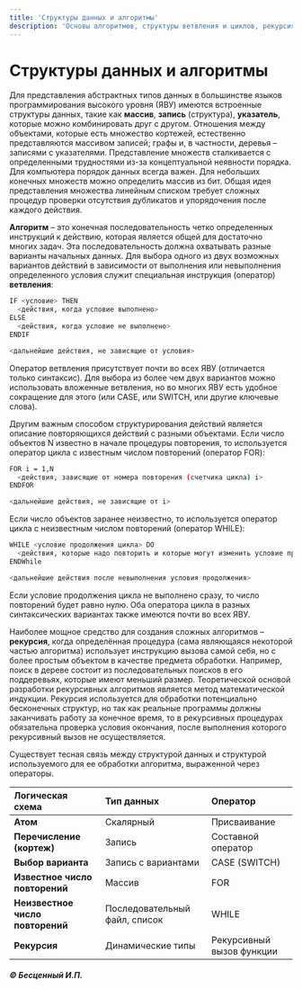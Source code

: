 ```yaml
---
title: 'Структуры данных и алгоритмы'
description: 'Основы алгоритмов, структуры ветвления и циклов, рекурсия и связь между структурами данных и операторами.'
---
```


# Структуры данных и алгоритмы

Для представления абстрактных типов данных в большинстве языков программирования высокого уровня (ЯВУ) имеются встроенные структуры данных, такие как **массив**, **запись** (структура), **указатель**, которые можно комбинировать друг с другом.
Отношения между объектами, которые есть множество кортежей, естественно представляются массивом записей; графы и, в частности, деревья – записями с указателями. Представление множеств сталкивается с определенными трудностями из-за концептуальной неявности порядка. Для компьютера порядок данных всегда важен. Для небольших конечных множеств можно определить массив из бит. Общая идея представления множества линейным списком требует сложных процедур проверки отсутствия дубликатов и упорядочения после каждого действия.

**Алгоритм** – это конечная последовательность четко определенных инструкций к действию, которая является общей для достаточно многих задач. Эта последовательность должна охватывать разные варианты начальных данных. Для выбора одного из двух возможных вариантов действий в зависимости от выполнения или невыполнения определенного условия служит специальная инструкция (оператор) **ветвления**:

```bash
IF <условие> THEN
  <действия, когда условие выполнено>
ELSE
  <действия, когда условие не выполнено>
ENDIF

<дальнейшие действия, не зависящие от условия>
```

Оператор ветвления присутствует почти во всех ЯВУ (отличается только синтаксис). Для выбора из более чем двух вариантов можно использовать вложенные ветвления, но во многих ЯВУ есть удобное сокращение для этого (или CASE, или SWITCH, или другие ключевые слова).

Другим важным способом структурирования действий является описание повторяющихся действий с разными объектами. Если число объектов N известно в начале процедуры повторения, то используется оператор цикла с известным числом повторений (оператор FOR):

```bash
FOR i = 1,N
  <действия, зависящие от номера повторения (счетчика цикла) i>
ENDFOR

<дальнейшие действия, не зависящие от i>
```

Если число объектов заранее неизвестно, то используется оператор цикла с неизвестным числом повторений (оператор WHILE):

```bash
WHILE <условие продолжения цикла> DO
  <действия, которые надо повторить и которые могут изменить условие продолжения>
ENDWhile

<дальнейшие действия после невыполнения условия продолжения>
```

Если условие продолжения цикла не выполнено сразу, то число повторений будет равно нулю. Оба оператора цикла в разных синтаксических вариантах также имеются почти во всех ЯВУ.

Наиболее мощное средство для создания сложных алгоритмов – **рекурсия**, когда определённая процедура (сама являющаяся некоторой частью алгоритма) использует инструкцию вызова самой себя, но с более простым объектом в качестве предмета обработки. Например, поиск в дереве состоит из последовательных поисков в его поддеревьях, которые имеют меньший размер. Теоретической основой разработки рекурсивных алгоритмов является метод математической индукции. Рекурсия используется для обработки потенциально бесконечных структур, но так как реальные программы должны заканчивать работу за конечное время, то в рекурсивных процедурах обязательна проверка условия окончания, после выполнения которого рекурсивный вызов не осуществляется.

Существует тесная связь между структурой данных и структурой используемого для ее обработки алгоритма, выраженной через операторы.

<div class="full-width">

| Логическая схема            | Тип данных                | Оператор             |
| :-------------------------- | :------------------------ | :------------------- |
| **Атом**                    | Скалярный                 | Присваивание         |
| **Перечисление (кортеж)**   | Запись                    | Составной оператор   |
| **Выбор варианта**          | Запись с вариантами       | CASE (SWITCH)        |
| **Известное число повторений** | Массив                    | FOR                  |
| **Неизвестное число повторений** | Последовательный файл, список | WHILE                |
| **Рекурсия**                | Динамические типы         | Рекурсивный вызов функции |

</div>


   ##### © Бесценный И.П.